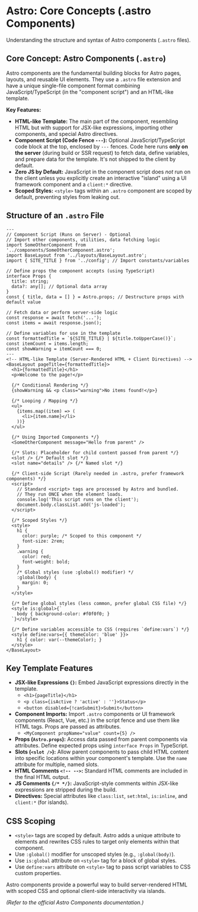 # Astro: Core Concepts (.astro Components)

Understanding the structure and syntax of Astro components (`.astro` files).

## Core Concept: Astro Components (`.astro`)

Astro components are the fundamental building blocks for Astro pages, layouts, and reusable UI elements. They use a `.astro` file extension and have a unique single-file component format combining JavaScript/TypeScript (in the "component script") and an HTML-like template.

**Key Features:**

*   **HTML-like Template:** The main part of the component, resembling HTML but with support for JSX-like expressions, importing other components, and special Astro directives.
*   **Component Script (Code Fence `---`):** Optional JavaScript/TypeScript code block at the top, enclosed by `---` fences. Code here runs **only on the server** (during build or SSR request) to fetch data, define variables, and prepare data for the template. It's not shipped to the client by default.
*   **Zero JS by Default:** JavaScript in the component script does *not* run on the client unless you explicitly create an interactive "island" using a UI framework component and a `client:*` directive.
*   **Scoped Styles:** `<style>` tags within an `.astro` component are scoped by default, preventing styles from leaking out.

## Structure of an `.astro` File

```astro
---
// Component Script (Runs on Server) - Optional
// Import other components, utilities, data fetching logic
import SomeOtherComponent from '../components/SomeOtherComponent.astro';
import BaseLayout from '../layouts/BaseLayout.astro';
import { SITE_TITLE } from '../config'; // Import constants/variables

// Define props the component accepts (using TypeScript)
interface Props {
  title: string;
  data?: any[]; // Optional data array
}
const { title, data = [] } = Astro.props; // Destructure props with default value

// Fetch data or perform server-side logic
const response = await fetch('...');
const items = await response.json();

// Define variables for use in the template
const formattedTitle = `${SITE_TITLE} | ${title.toUpperCase()}`;
const itemCount = items.length;
const showWarning = itemCount === 0;
---
<!-- HTML-like Template (Server-Rendered HTML + Client Directives) -->
<BaseLayout pageTitle={formattedTitle}>
  <h1>{formattedTitle}</h1>
  <p>Welcome to the page!</p>

  {/* Conditional Rendering */}
  {showWarning && <p class="warning">No items found!</p>}

  {/* Looping / Mapping */}
  <ul>
    {items.map((item) => (
      <li>{item.name}</li>
    ))}
  </ul>

  {/* Using Imported Components */}
  <SomeOtherComponent message="Hello from parent" />

  {/* Slots: Placeholder for child content passed from parent */}
  <slot /> {/* Default slot */}
  <slot name="details" /> {/* Named slot */}

  {/* Client-side Script (Rarely needed in .astro, prefer framework components) */}
  <script>
    // Standard <script> tags are processed by Astro and bundled.
    // They run ONCE when the element loads.
    console.log('This script runs on the client');
    document.body.classList.add('js-loaded');
  </script>

  {/* Scoped Styles */}
  <style>
    h1 {
      color: purple; /* Scoped to this component */
      font-size: 2rem;
    }
    .warning {
      color: red;
      font-weight: bold;
    }
    /* Global styles (use :global() modifier) */
    :global(body) {
      margin: 0;
    }
  </style>

  {/* Define global styles (less common, prefer global CSS file) */}
  <style is:global>{`
    body { background-color: #f0f0f0; }
  `}</style>

  {/* Define variables accessible to CSS (requires `define:vars`) */}
  <style define:vars={{ themeColor: 'blue' }}>
    h1 { color: var(--themeColor); }
  </style>
</BaseLayout>
```

## Key Template Features

*   **JSX-like Expressions `{}`:** Embed JavaScript expressions directly in the template.
    *   `<h1>{pageTitle}</h1>`
    *   `<p class={isActive ? 'active' : ''}>Status</p>`
    *   `<button disabled={!canSubmit}>Submit</button>`
*   **Component Imports:** Import `.astro` components or UI framework components (React, Vue, etc.) in the script fence and use them like HTML tags. Props are passed as attributes.
    *   `<MyComponent propName="value" count={5} />`
*   **Props (`Astro.props`):** Access data passed from parent components via attributes. Define expected props using `interface Props` in TypeScript.
*   **Slots (`<slot />`):** Allow parent components to pass child HTML content into specific locations within your component's template. Use the `name` attribute for multiple, named slots.
*   **HTML Comments `<!-- -->`:** Standard HTML comments are included in the final HTML output.
*   **JS Comments `{/* */}`:** JavaScript-style comments within JSX-like expressions are stripped during the build.
*   **Directives:** Special attributes like `class:list`, `set:html`, `is:inline`, and `client:*` (for islands).

## CSS Scoping

*   `<style>` tags are scoped by default. Astro adds a unique attribute to elements and rewrites CSS rules to target only elements within that component.
*   Use `:global()` modifier for unscoped styles (e.g., `:global(body)`).
*   Use `is:global` attribute on `<style>` tag for a block of global styles.
*   Use `define:vars` attribute on `<style>` tag to pass script variables to CSS custom properties.

Astro components provide a powerful way to build server-rendered HTML with scoped CSS and optional client-side interactivity via islands.

*(Refer to the official Astro Components documentation.)*